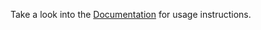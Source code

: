 Take a look into the [Documentation](http://github.com/innoq/willow-tree) for usage instructions.


